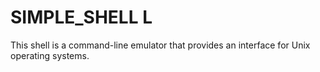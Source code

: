 # SIMPLE_SHELL																L
This shell is a command-line emulator that provides an interface for Unix operating systems.

